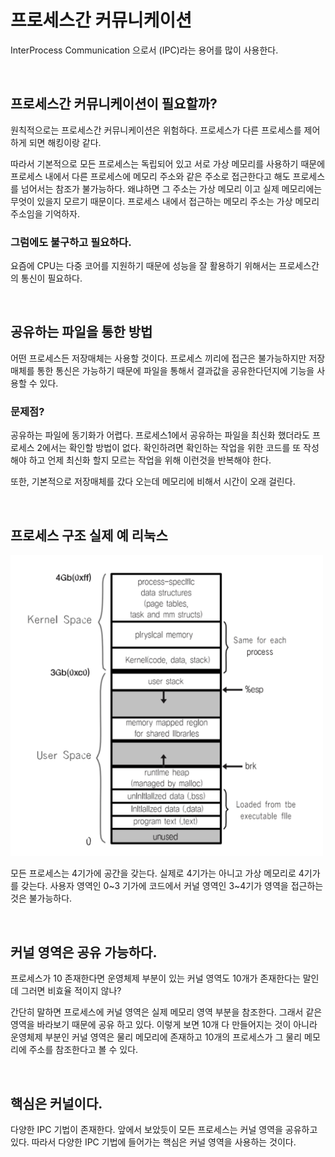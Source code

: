 # 프로세스간 커뮤니케이션
InterProcess Communication 으로서 (IPC)라는 용어를 많이 사용한다. 

<br/>

## 프로세스간 커뮤니케이션이 필요할까?
원칙적으로는 프로세스간 커뮤니케이션은 위험하다. 
프로세스가 다른 프로세스를 제어 하게 되면 해킹이랑 같다. 

따라서 기본적으로 모든 프로세스는 독립되어 있고 서로 가상 메모리를 사용하기 때문에 프로세스 내에서 다른 프로세스에 메모리 주소와 같은 주소로 접근한다고 해도 프로세스를 넘어서는 참조가 불가능하다. 
왜냐하면 그 주소는 가상 메모리 이고 실제 메모리에는 무엇이 있을지 모르기 때문이다. 
프로세스 내에서 접근하는 메모리 주소는 가상 메모리 주소임을 기억하자.

### 그럼에도 불구하고 필요하다.
요즘에 CPU는 다중 코어를 지원하기 때문에 성능을 잘 활용하기 위해서는 프로세스간의 통신이 필요하다. 

<br/>

## 공유하는 파일을 통한 방법
어떤 프로세스든 저장매체는 사용할 것이다. 
프로세스 끼리에 접근은 불가능하지만 저장매체를 통한 통신은 가능하기 때문에 파일을 통해서 결과값을 공유한다던지에 기능을 사용할 수 있다. 

### 문제점? 
공유하는 파일에 동기화가 어렵다. 프로세스1에서 공유하는 파일을 최신화 했더라도 프로세스 2에서는 확인할 방법이 없다. 확인하려면 확인하는 작업을 위한 코드를 또 작성해야 하고 언제 최신화 할지 모르는 작업을 위해 이런것을 반복해야 한다.

또한, 기본적으로 저장매체를 갔다 오는데 메모리에 비해서 시간이 오래 걸린다. 

<br/>

## 프로세스 구조 실제 예 리눅스
<img src="imgs/210803-프로세스간커뮤니케이션/1.png" width="500">

모든 프로세스는 4기가에 공간을 갖는다.
실제로 4기가는 아니고 가상 메모리로 4기가를 갖는다. 
사용자 영역인 0\~3 기가에 코드에서 커널 영역인 3\~4기가 영역을 접근하는 것은 불가능하다. 

<br/>

## 커널 영역은 공유 가능하다.
프로세스가 10 존재한다면 운영체제 부분이 있는 커널 영역도 10개가 존재한다는 말인데 그러면 비효율 적이지 않나?

간단히 말하면 프로세스에 커널 영역은 실제 메모리 영역 부분을 참조한다. 그래서 같은 영역을 바라보기 때문에 공유 하고 있다. 이렇게 보면 10개 다 만들어지는 것이 아니라 운영체제 부분인 커널 영역은 물리 메모리에 존재하고 10개의 프로세스가 그 물리 메모리에 주소를 참조한다고 볼 수 있다. 

<br/>

## 핵심은 커널이다.
다양한 IPC 기법이 존재한다. 
앞에서 보았듯이 모든 프로세스는 커널 영역을 공유하고 있다.
따라서 다양한 IPC 기법에 들어가는 핵심은 커널 영역을 사용하는 것이다. 

